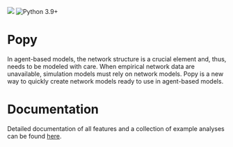 ![](https://github.com/mariuzka/popy/actions/workflows/tox.yml/badge.svg)
![Python 3.9+](https://img.shields.io/badge/python->=3.9-blue.svg)

# Popy

In agent-based models, the network structure is a crucial element and, thus, needs to be modeled with care.
When empirical network data are unavailable, simulation models must rely on network models.
Popy is a new way to quickly create network models ready to use in agent-based models.

# Documentation
Detailed documentation of all features and a collection of example analyses can be found [here](https://mariuzka.github.io/popy/).
